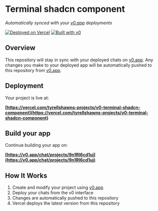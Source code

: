# Terminal shadcn component

*Automatically synced with your [v0.app](https://v0.app) deployments*

[![Deployed on Vercel](https://img.shields.io/badge/Deployed%20on-Vercel-black?style=for-the-badge&logo=vercel)](https://vercel.com/tyrellshawns-projects/v0-terminal-shadcn-component)
[![Built with v0](https://img.shields.io/badge/Built%20with-v0.app-black?style=for-the-badge)](https://v0.app/chat/projects/9n1RI6cd1uj)

## Overview

This repository will stay in sync with your deployed chats on [v0.app](https://v0.app).
Any changes you make to your deployed app will be automatically pushed to this repository from [v0.app](https://v0.app).

## Deployment

Your project is live at:

**[https://vercel.com/tyrellshawns-projects/v0-terminal-shadcn-component](https://vercel.com/tyrellshawns-projects/v0-terminal-shadcn-component)**

## Build your app

Continue building your app on:

**[https://v0.app/chat/projects/9n1RI6cd1uj](https://v0.app/chat/projects/9n1RI6cd1uj)**

## How It Works

1. Create and modify your project using [v0.app](https://v0.app)
2. Deploy your chats from the v0 interface
3. Changes are automatically pushed to this repository
4. Vercel deploys the latest version from this repository